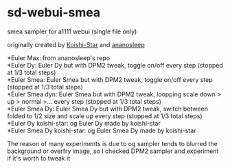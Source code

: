 # sd-webui-smea
smea sampler for a1111 webui (single file only)

originally created by [Koishi-Star](https://github.com/Koishi-Star/Euler-Smea-Dyn-Sampler) and [ananosleep](https://github.com/ananosleep/advanced_euler_sampler_extension)

*Euler Max: from ananosleep's repo    
*Euler Dy: Euler Dy but with DPM2 tweak, toggle on/off every step (stopped at 1/3 total steps)    
*Euler Smea: Euler Smea but with DPM2 tweak, toggle on/off every step (stopped at 1/3 total steps)    
*Euler Smea dyn: Euler Smea but with DPM2 tweak, loopping scale down > up > normal >... every step (stopped at 1/3 total steps)    
*Euler Smea Dy: Euler Smea Dy but with DPM2 tweak, switch between folded to 1/2 size and scale up every step (stopped at 1/3 total steps)    
*Euler Dy koishi-star: og Euler Dy made by koishi-star    
*Euler Smea Dy koishi-star: og Euler Smea Dy made by koishi-star    
    
The reason of many experiments is due to og sampler tends to blurred the background or overfry image, so I checked DPM2 sampler and experiment if it's worth to tweak it
